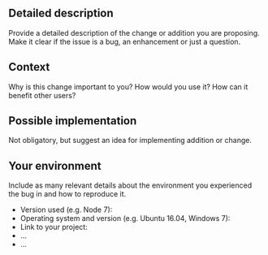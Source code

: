 <!-- Provide a general summary of the issue in the Title above -->

## Detailed description

Provide a detailed description of the change or addition you are proposing.
Make it clear if the issue is a bug, an enhancement or just a question.

## Context

Why is this change important to you? How would you use it?
How can it benefit other users?

## Possible implementation

Not obligatory, but suggest an idea for implementing addition or change.

## Your environment

Include as many relevant details about the environment you experienced the bug in and how to reproduce it.

* Version used (e.g. Node 7):
* Operating system and version (e.g. Ubuntu 16.04, Windows 7):
* Link to your project:
* ...
* ...
